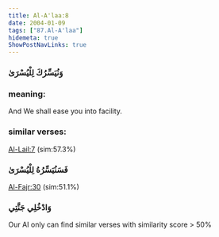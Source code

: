```yaml
---
title: Al-A'laa:8
date: 2004-01-09
tags: ["87.Al-A'laa"]
hidemeta: true 
ShowPostNavLinks: true 
---
```

### وَنُيَسِّرُكَ لِلْيُسْرَىٰ
### meaning: 
And We shall ease you into facility.
### similar verses: 

[Al-Lail:7](/92/7) (sim:57.3%)

### فَسَنُيَسِّرُهُ لِلْيُسْرَىٰ

[Al-Fajr:30](/89/30) (sim:51.1%)

### وَادْخُلِي جَنَّتِي

Our AI only can find similar verses with similarity score > 50% 


